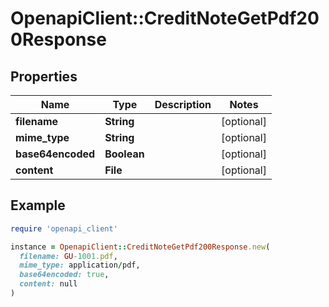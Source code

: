 # OpenapiClient::CreditNoteGetPdf200Response

## Properties

| Name | Type | Description | Notes |
| ---- | ---- | ----------- | ----- |
| **filename** | **String** |  | [optional] |
| **mime_type** | **String** |  | [optional] |
| **base64encoded** | **Boolean** |  | [optional] |
| **content** | **File** |  | [optional] |

## Example

```ruby
require 'openapi_client'

instance = OpenapiClient::CreditNoteGetPdf200Response.new(
  filename: GU-1001.pdf,
  mime_type: application/pdf,
  base64encoded: true,
  content: null
)
```

